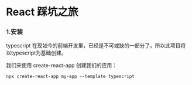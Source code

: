 # React 踩坑之旅

### 1.安装

typescript 在现如今的前端开发里，已经是不可或缺的一部分了，所以此项目将以typescript为基础创建。

我们来使用 create-react-app 创建我们的应用：

```
npx create-react-app my-app --template typescript
```

